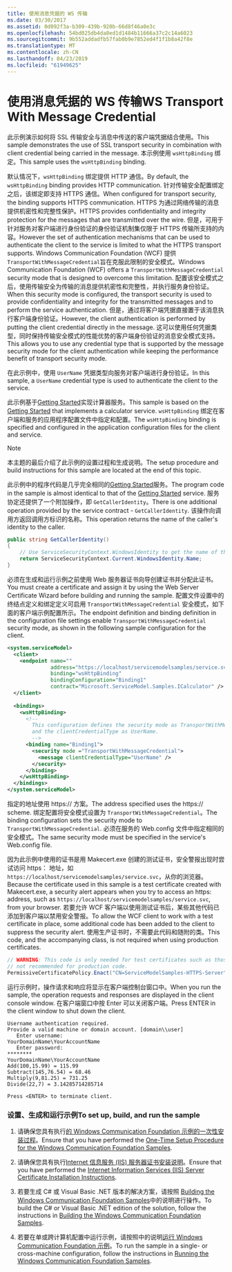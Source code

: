 ```yaml
---
title: 使用消息凭据的 WS 传输
ms.date: 03/30/2017
ms.assetid: 0d092f3a-b309-439b-920b-66d8f46a0e3c
ms.openlocfilehash: 54bd025db4da8ed1d1484b11666a37c2c14a6023
ms.sourcegitcommit: 9b552addadfb57fab0b9e7852ed4f1f1b8a42f8e
ms.translationtype: MT
ms.contentlocale: zh-CN
ms.lasthandoff: 04/23/2019
ms.locfileid: "61949625"
---
```

# <a name="ws-transport-with-message-credential"></a><span data-ttu-id="4c2d2-102">使用消息凭据的 WS 传输</span><span class="sxs-lookup"><span data-stu-id="4c2d2-102">WS Transport With Message Credential</span></span>
<span data-ttu-id="4c2d2-103">此示例演示如何将 SSL 传输安全与消息中传送的客户端凭据结合使用。</span><span class="sxs-lookup"><span data-stu-id="4c2d2-103">This sample demonstrates the use of SSL transport security in combination with client credential being carried in the message.</span></span> <span data-ttu-id="4c2d2-104">本示例使用 `wsHttpBinding` 绑定。</span><span class="sxs-lookup"><span data-stu-id="4c2d2-104">This sample uses the `wsHttpBinding` binding.</span></span>  
  
 <span data-ttu-id="4c2d2-105">默认情况下，`wsHttpBinding` 绑定提供 HTTP 通信。</span><span class="sxs-lookup"><span data-stu-id="4c2d2-105">By default, the `wsHttpBinding` binding provides HTTP communication.</span></span> <span data-ttu-id="4c2d2-106">针对传输安全配置绑定之后，该绑定即支持 HTTPS 通信。</span><span class="sxs-lookup"><span data-stu-id="4c2d2-106">When configured for transport security, the binding supports HTTPS communication.</span></span> <span data-ttu-id="4c2d2-107">HTTPS 为通过网络传输的消息提供机密性和完整性保护。</span><span class="sxs-lookup"><span data-stu-id="4c2d2-107">HTTPS provides confidentiality and integrity protection for the messages that are transmitted over the wire.</span></span> <span data-ttu-id="4c2d2-108">但是，可用于针对服务对客户端进行身份验证的身份验证机制集仅限于 HTTPS 传输所支持的内容。</span><span class="sxs-lookup"><span data-stu-id="4c2d2-108">However the set of authentication mechanisms that can be used to authenticate the client to the service is limited to what the HTTPS transport supports.</span></span> <span data-ttu-id="4c2d2-109">Windows Communication Foundation (WCF) 提供`TransportWithMessageCredential`旨在克服此限制的安全模式。</span><span class="sxs-lookup"><span data-stu-id="4c2d2-109">Windows Communication Foundation (WCF) offers a `TransportWithMessageCredential` security mode that is designed to overcome this limitation.</span></span> <span data-ttu-id="4c2d2-110">配置该安全模式之后，使用传输安全为传输的消息提供机密性和完整性，并执行服务身份验证。</span><span class="sxs-lookup"><span data-stu-id="4c2d2-110">When this security mode is configured, the transport security is used to provide confidentiality and integrity for the transmitted messages and to perform the service authentication.</span></span> <span data-ttu-id="4c2d2-111">但是，通过将客户端凭据直接置于该消息执行客户端身份验证。</span><span class="sxs-lookup"><span data-stu-id="4c2d2-111">However, the client authentication is performed by putting the client credential directly in the message.</span></span> <span data-ttu-id="4c2d2-112">这可以使用任何凭据类型，同时保持传输安全模式的性能优势的客户端身份验证的消息安全模式支持。</span><span class="sxs-lookup"><span data-stu-id="4c2d2-112">This allows you to use any credential type that is supported by the message security mode for the client authentication while keeping the performance benefit of transport security mode.</span></span>  
  
 <span data-ttu-id="4c2d2-113">在此示例中，使用 `UserName` 凭据类型向服务对客户端进行身份验证。</span><span class="sxs-lookup"><span data-stu-id="4c2d2-113">In this sample, a `UserName` credential type is used to authenticate the client to the service.</span></span>  
  
 <span data-ttu-id="4c2d2-114">此示例基于[Getting Started](../../../../docs/framework/wcf/samples/getting-started-sample.md)实现计算器服务。</span><span class="sxs-lookup"><span data-stu-id="4c2d2-114">This sample is based on the [Getting Started](../../../../docs/framework/wcf/samples/getting-started-sample.md) that implements a calculator service.</span></span> <span data-ttu-id="4c2d2-115">`wsHttpBinding` 绑定在客户端和服务的应用程序配置文件中指定和配置。</span><span class="sxs-lookup"><span data-stu-id="4c2d2-115">The `wsHttpBinding` binding is specified and configured in the application configuration files for the client and service.</span></span>  
  
> [!NOTE]
>  <span data-ttu-id="4c2d2-116">本主题的最后介绍了此示例的设置过程和生成说明。</span><span class="sxs-lookup"><span data-stu-id="4c2d2-116">The setup procedure and build instructions for this sample are located at the end of this topic.</span></span>  
  
 <span data-ttu-id="4c2d2-117">此示例中的程序代码是几乎完全相同的[Getting Started](../../../../docs/framework/wcf/samples/getting-started-sample.md)服务。</span><span class="sxs-lookup"><span data-stu-id="4c2d2-117">The program code in the sample is almost identical to that of the [Getting Started](../../../../docs/framework/wcf/samples/getting-started-sample.md) service.</span></span> <span data-ttu-id="4c2d2-118">服务协定还提供了一个附加操作，即 `GetCallerIdentity`。</span><span class="sxs-lookup"><span data-stu-id="4c2d2-118">There is one additional operation provided by the service contract - `GetCallerIdentity`.</span></span> <span data-ttu-id="4c2d2-119">该操作向调用方返回调用方标识的名称。</span><span class="sxs-lookup"><span data-stu-id="4c2d2-119">This operation returns the name of the caller's identity to the caller.</span></span>  

```csharp
public string GetCallerIdentity()  
{  
    // Use ServiceSecurityContext.WindowsIdentity to get the name of the caller.  
    return ServiceSecurityContext.Current.WindowsIdentity.Name;  
}  
```

 <span data-ttu-id="4c2d2-120">必须在生成和运行示例之前使用 Web 服务器证书向导创建证书并分配此证书。</span><span class="sxs-lookup"><span data-stu-id="4c2d2-120">You must create a certificate and assign it by using the Web Server Certificate Wizard before building and running the sample.</span></span> <span data-ttu-id="4c2d2-121">配置文件设置中的终结点定义和绑定定义可启用 `TransportWithMessageCredential` 安全模式，如下面的客户端示例配置所示。</span><span class="sxs-lookup"><span data-stu-id="4c2d2-121">The endpoint definition and binding definition in the configuration file settings enable `TransportWithMessageCredential` security mode, as shown in the following sample configuration for the client.</span></span>  
  
```xml  
<system.serviceModel>  
  <client>  
    <endpoint name=""  
              address="https://localhost/servicemodelsamples/service.svc"   
              binding="wsHttpBinding"   
              bindingConfiguration="Binding1"   
              contract="Microsoft.ServiceModel.Samples.ICalculator" />  
  </client>  
  
  <bindings>  
    <wsHttpBinding>  
      <!--   
        This configuration defines the security mode as TransportWithMessageCredential.  
        and the clientCredentialType as UserName.  
        -->  
      <binding name="Binding1">  
        <security mode ="TransportWithMessageCredential">  
          <message clientCredentialType="UserName" />  
        </security>  
      </binding>  
    </wsHttpBinding>  
  </bindings>  
</system.serviceModel>  
```  
  
 <span data-ttu-id="4c2d2-122">指定的地址使用 https:// 方案。</span><span class="sxs-lookup"><span data-stu-id="4c2d2-122">The address specified uses the https:// scheme.</span></span> <span data-ttu-id="4c2d2-123">绑定配置将安全模式设置为 `TransportWithMessageCredential`。</span><span class="sxs-lookup"><span data-stu-id="4c2d2-123">The binding configuration sets the security mode to `TransportWithMessageCredential`.</span></span> <span data-ttu-id="4c2d2-124">必须在服务的 Web.config 文件中指定相同的安全模式。</span><span class="sxs-lookup"><span data-stu-id="4c2d2-124">The same security mode must be specified in the service's Web.config file.</span></span>  
  
 <span data-ttu-id="4c2d2-125">因为此示例中使用的证书是用 Makecert.exe 创建的测试证书，安全警报出现时尝试访问 https： 地址，如`https://localhost/servicemodelsamples/service.svc`，从你的浏览器。</span><span class="sxs-lookup"><span data-stu-id="4c2d2-125">Because the certificate used in this sample is a test certificate created with Makecert.exe, a security alert appears when you try to access an https: address, such as  `https://localhost/servicemodelsamples/service.svc`, from your browser.</span></span> <span data-ttu-id="4c2d2-126">若要允许 WCF 客户端以使用测试证书后，某些其他代码已添加到客户端以禁用安全警报。</span><span class="sxs-lookup"><span data-stu-id="4c2d2-126">To allow the WCF client to work with a test certificate in place, some additional code has been added to the client to suppress the security alert.</span></span> <span data-ttu-id="4c2d2-127">使用生产证书时，不需要此代码和随附的类。</span><span class="sxs-lookup"><span data-stu-id="4c2d2-127">This code, and the accompanying class, is not required when using production certificates.</span></span>  

```csharp
// WARNING: This code is only needed for test certificates such as those created by makecert. It is   
// not recommended for production code.  
PermissiveCertificatePolicy.Enact("CN=ServiceModelSamples-HTTPS-Server");  
```
  
 <span data-ttu-id="4c2d2-128">运行示例时，操作请求和响应将显示在客户端控制台窗口中。</span><span class="sxs-lookup"><span data-stu-id="4c2d2-128">When you run the sample, the operation requests and responses are displayed in the client console window.</span></span> <span data-ttu-id="4c2d2-129">在客户端窗口中按 Enter 可以关闭客户端。</span><span class="sxs-lookup"><span data-stu-id="4c2d2-129">Press ENTER in the client window to shut down the client.</span></span>  
  
```  
Username authentication required.  
Provide a valid machine or domain account. [domain\\user]  
   Enter username:   
YourDomainName\YourAccountName  
   Enter password:   
********  
YourDomainName\YourAccountName  
Add(100,15.99) = 115.99  
Subtract(145,76.54) = 68.46  
Multiply(9,81.25) = 731.25  
Divide(22,7) = 3.14285714285714  
  
Press <ENTER> to terminate client.  
```  
  
### <a name="to-set-up-build-and-run-the-sample"></a><span data-ttu-id="4c2d2-130">设置、生成和运行示例</span><span class="sxs-lookup"><span data-stu-id="4c2d2-130">To set up, build, and run the sample</span></span>  
  
1. <span data-ttu-id="4c2d2-131">请确保您具有执行[的 Windows Communication Foundation 示例的一次性安装过程](../../../../docs/framework/wcf/samples/one-time-setup-procedure-for-the-wcf-samples.md)。</span><span class="sxs-lookup"><span data-stu-id="4c2d2-131">Ensure that you have performed the [One-Time Setup Procedure for the Windows Communication Foundation Samples](../../../../docs/framework/wcf/samples/one-time-setup-procedure-for-the-wcf-samples.md).</span></span>  
  
2. <span data-ttu-id="4c2d2-132">请确保您具有执行[Internet 信息服务 (IIS) 服务器证书安装说明](../../../../docs/framework/wcf/samples/iis-server-certificate-installation-instructions.md)。</span><span class="sxs-lookup"><span data-stu-id="4c2d2-132">Ensure that you have performed the [Internet Information Services (IIS) Server Certificate Installation Instructions](../../../../docs/framework/wcf/samples/iis-server-certificate-installation-instructions.md).</span></span>  
  
3. <span data-ttu-id="4c2d2-133">若要生成 C# 或 Visual Basic .NET 版本的解决方案，请按照 [Building the Windows Communication Foundation Samples](../../../../docs/framework/wcf/samples/building-the-samples.md)中的说明进行操作。</span><span class="sxs-lookup"><span data-stu-id="4c2d2-133">To build the C# or Visual Basic .NET edition of the solution, follow the instructions in [Building the Windows Communication Foundation Samples](../../../../docs/framework/wcf/samples/building-the-samples.md).</span></span>  
  
4. <span data-ttu-id="4c2d2-134">若要在单或跨计算机配置中运行示例，请按照中的说明[运行 Windows Communication Foundation 示例](../../../../docs/framework/wcf/samples/running-the-samples.md)。</span><span class="sxs-lookup"><span data-stu-id="4c2d2-134">To run the sample in a single- or cross-machine configuration, follow the instructions in [Running the Windows Communication Foundation Samples](../../../../docs/framework/wcf/samples/running-the-samples.md).</span></span>  
